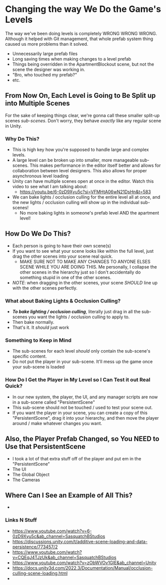 # Changing the way We Do the Game's Levels

The way we've been doing levels is completely WRONG WRONG WRONG. Although it helped with Git management, that whole prefab system thing caused us more problems than it solved.

- Unnecessarily large prefab files
- Long saving times when making changes to a level prefab
- Things being overridden in the ApartmentBlockout scene, but not the scene the designer was working in.
- "Bro, who touched my prefab?"
- etc.

## From Now On, Each Level is Going to Be Split up into Multiple Scenes

For the sake of keeping things clear, we're gonna call these smaller split-up scenes *sub-scenes*. Don't worry, they behave *exactly* like any regular scene in Unity.

### Why Do This?
- This is high key how you're supposed to handle large and complex levels.
- A large level can be broken up into smaller, more manageable sub-scenes. This makes performance in the editor itself better and allows for collaboration between level designers. This also allows for proper asynchronous level loading
- Unity can have multiple scenes open at once in the editor. Watch this video to see what I am talking about:
	- <https://youtu.be/6-0zD9Xyu5c?si=VFMHtA06wN21DsHn&t=583>
- We can bake lights / occlusion culling for the entire level all at once, and the new lights / occlusion culling will show up in the individual sub-scenes!
	- No more baking lights in someone's prefab level AND the apartment level!

## How Do We Do This?
- Each person is going to have their own scene(s)
- If you want to see what your scene looks like within the full level, just drag the other scenes into your scene real quick.
	- MAKE SURE NOT TO MAKE ANY CHANGES TO ANYONE ELSES SCENE WHILE YOU ARE DOING THIS. Me personally, I collapse the other scenes in the hierarchy just so I don't accidentally do something stupid in one of the other scenes.
- *NOTE*: when dragging in the other scenes, your scene *SHOULD* line up with the other scenes perfectly.

### What about Baking Lights & Occlusion Culling?
- ***To bake lighting / occlusion culling***, literally just drag in all the sub-scenes you want the lights / occlusion culling to apply to.
- Then bake normally.
- That's it. It *should* just work

### Something to Keep in Mind
- The sub-scenes for each level *should* only contain the sub-scene's specific content.
- Do not put the player in your sub-scene. It'll mess up the game once your sub-scene is loaded

### How Do I Get the Player in My Level so I Can Test it out Real Quick?
- In our new system, the player, the UI, and any manager scripts are now in a sub-scene called "PersistentScene"
- This sub-scene should not be touched / used to test your scene out.
- If you want the player in your scene, you can create a copy of this "PersistentScene", drag it into your hierarchy, and then move the player around / make whatever changes you want.

## Also, the Player Prefab Changed, so You NEED to Use that PersistentScene
- I took a lot of that extra stuff off of the player and put em in the "PersistentScene"
- The UI
- The Global Object
- The Cameras

## Where Can I See an Example of All This?
-

### Links N Stuff
- <https://www.youtube.com/watch?v=6-0zD9Xyu5c&ab_channel=SasquatchBStudios>
- https://discussions.unity.com/t/additive-scene-loading-and-data-persistence/773457/2
- https://www.youtube.com/watch?v=CQEqJ4TJzUk&ab_channel=SasquatchBStudios
- https://www.youtube.com/watch?v=zObWVOv1GlE&ab_channel=Unity
- https://docs.unity3d.com/2022.3/Documentation/Manual/occlusion-culling-scene-loading.html
- 
